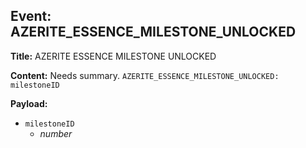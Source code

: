## Event: AZERITE_ESSENCE_MILESTONE_UNLOCKED

**Title:** AZERITE ESSENCE MILESTONE UNLOCKED

**Content:**
Needs summary.
`AZERITE_ESSENCE_MILESTONE_UNLOCKED: milestoneID`

**Payload:**
- `milestoneID`
  - *number*